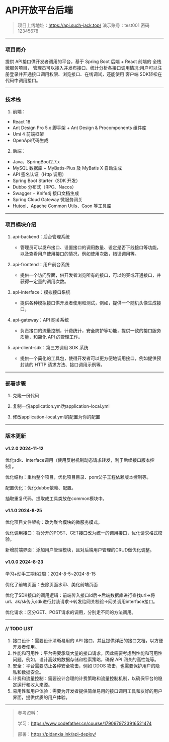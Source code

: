 
# API开放平台后端
> 项目上线地址：https://api.such-jack.top/
> 演示账号：test001 密码12345678
---
### 项目简介
提供 API接口供开发者调用的平台，基于 Spring Boot 后端 + React 前端的 全栈微服务项目，
管理员可以接入并发布接口、统计分析各接口调用情况;用户可以注册登录并开通接口调用权限、浏览接口、在线调试，还能使用 客户端 SDK轻松在代码中调用接口。

---
### 技术栈
1. 前端：
- React 18
- Ant Design Pro 5.x 脚手架 + Ant Design & Procomponents 组件库
- Umi 4 前端框架
- OpenApi代码生成
2. 后端：
- Java、SpringBoot2.7.x
- MySQL 数据库 + MyBatis-Plus 及 MyBatis X 自动生成
- API 签名认证（Http 调用）
- Spring Boot Starter（SDK 开发）
- Dubbo 分布式（RPC、Nacos）
- Swagger + Knife4j 接口文档生成
- Spring Cloud Gateway 微服务网关
- Hutool、Apache Common Utils、Gson 等工具库

---
### 项目模块介绍

1.  api-backend：后台管理系统
    - 管理员可以发布接口、设置接口的调用数量、设定是否下线接口等功能，以及查看用户使用接口的情况，例如使用次数，错误调用等。

2. api-frontend：用户前台系统
   - 提供一个访问界面，供开发者浏览所有的接口，可以购买或开通接口，并获得一定量的调用次数。

3. api-interface：模拟接口系统
   - 提供各种模拟接口供开发者使用和测试，例如，提供一个随机头像生成接口。

4. api-gateway：API 网关系统
   - 负责接口的流量控制，计费统计，安全防护等功能，提供一致的接口服务质量，和简化 API 的管理工作。

5. api-client-sdk：第三方调用 SDK 系统
   - 提供一个简化的工具包，使得开发者可以更方便地调用接口，例如提供预封装的 HTTP 请求方法、接口调用示例等。

---
### 部署步骤

1. 克隆一份代码

2. 复制一份application.yml为application-local.yml

3. 修改application-local.yml的配置为你的配置

---

### 版本更新

#### v1.2.0 2024-11-12

优化sdk、interface调用（使用反射机制动态请求转发，利于后续接口版本控制）。

优化结构：重构整个项目，优化项目目录、pom父子工程依赖版本控制等。

配置优化：优化dubbo依赖、配置。

抽取重复代码，提取成工具类放在common模块中。

#### v1.1.0 2024-8-25

优化项目文件架构：改为聚合模块的微服务模式。

优化调用接口：将分开的POST、GET接口改为统一的调用接口，优化请求格式校验。

新增前端界面：添加用户管理模块，且对后端用户管理的CRUD做优化调整。

#### v1.0.0 2024-8-23

学习+动手工期约2周：2024-8-5~2024-8-15

优化了前端页面：去除页面水印、美化前端页面

优化了SDK接口的调用逻辑：前端传入接口id后->后端数据库进行查找url->将url、ak/sk传入sdk进行封装请求->转发给网关校验->网关调用interface接口。

优化请求：区分GET、POST请求的调用，分别走不同的方法调用。

---

#### // TODO LIST
1. 接口设计：需要设计清晰易用的 API 接口，并且提供详细的接口文档，以方便开发者使用。
2. 性能和可用性：平台需要承载大量的接口请求，因此需要考虑到性能和可用性问题。例如，设计高效的数据存储和检索策略，确保 API 网关的高性能等。
3. 安全：平台需要防止各种安全攻击，例如 DDOS 攻击，也需要保护用户的隐私和数据安全。
4. 计费和流量控制：需要设计合理的计费策略和流量控制机制，以确保平台的稳定运行和收入来源。
5. 易用性和用户体验：需要为开发者提供简单易用的接口调用工具和友好的用户界面，提供优质的用户体验。

---

> 参考资料：
>
> 学习：https://www.codefather.cn/course/1790979723916521474
>
> 部署：https://pidanxia.ink/api-deploy/
